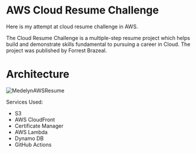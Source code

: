 # AWS Cloud Resume Challenge
Here is my attempt at cloud resume challenge in AWS. 

The Cloud Resume Challenge is a multiple-step resume project which helps build and demonstrate skills fundamental to pursuing a career in Cloud. The project was published by Forrest Brazeal.

# Architecture
![MedelynAWSResume](https://github.com/user-attachments/assets/efe3e155-fe3b-4b52-9451-165263ef34bc)

Services Used:
- S3
- AWS CloudFront
- Certificate Manager
- AWS Lambda
- Dynamo DB
- GitHub Actions
